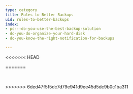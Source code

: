 ```yaml
---
type: category
title: Rules to Better Backups
uid: rules-to-better-backups
index:
- pc---do-you-use-the-best-backup-solution
- do-you-do-organize-your-hard-disk
- do-you-know-the-right-notification-for-backups

---
```

<<<<<<< HEAD

=======
<p>​​<br></p>
>>>>>>> 6ded47f5f5dc7d79e941d9ee45d5dc9b0c1ba311


